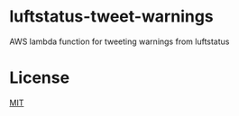 # luftstatus-tweet-warnings

AWS lambda function for tweeting warnings from luftstatus

# License

[MIT](LICENSE)
